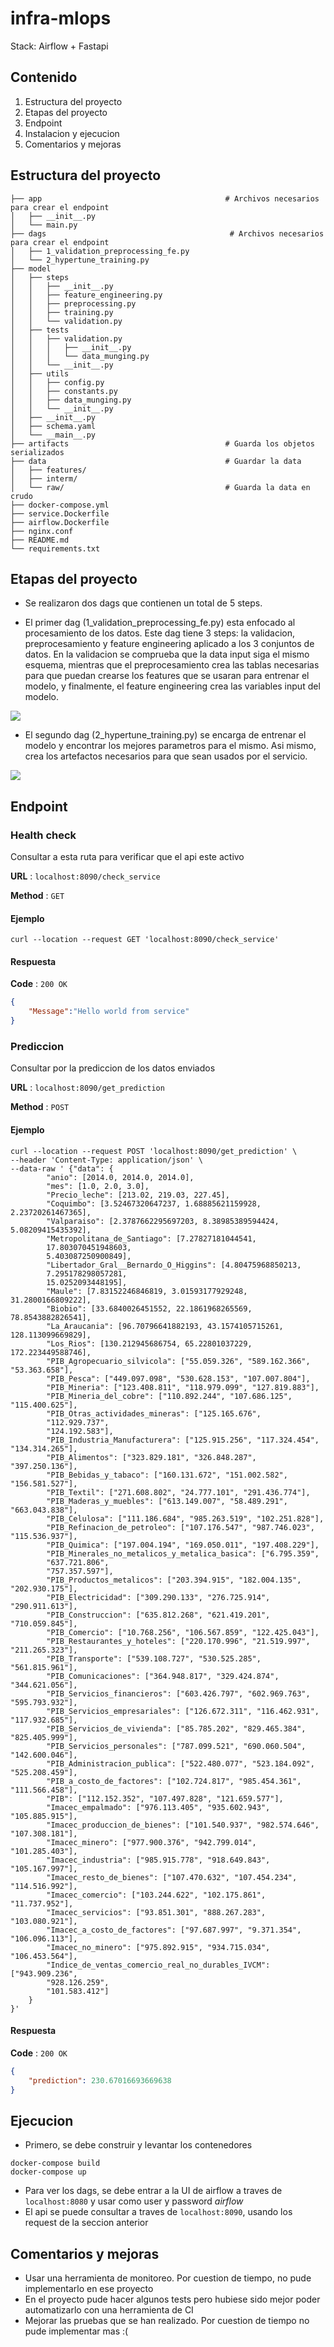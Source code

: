 # infra-mlops
Stack: Airflow + Fastapi

## Contenido
1) Estructura del proyecto
2) Etapas del proyecto
3) Endpoint
4) Instalacion y ejecucion
5) Comentarios y mejoras

## Estructura del proyecto

```
├── app                                         # Archivos necesarios para crear el endpoint
│   ├── __init__.py
│   └── main.py  
├── dags                                         # Archivos necesarios para crear el endpoint
│   ├── 1_validation_preprocessing_fe.py
│   └── 2_hypertune_training.py  
├── model
│   ├── steps
│   │   ├── __init__.py
│   │   ├── feature_engineering.py
│   │   ├── preprocessing.py
│   │   ├── training.py
│   │   └── validation.py
│   ├── tests
│   │   ├── validation.py
│   │   │   ├── __init__.py
│   │   │   └── data_munging.py
│   │   └── __init__.py
│   ├── utils
│   │   ├── config.py
│   │   ├── constants.py
│   │   ├── data_munging.py
│   │   └── __init__.py
│   ├── __init__.py
│   ├── schema.yaml
│   └── __main__.py                        
├── artifacts                                   # Guarda los objetos serializados
├── data                                        # Guardar la data
│   ├── features/                          
│   ├── interm/                                 
│   └── raw/                                    # Guarda la data en crudo
├── docker-compose.yml
├── service.Dockerfile
├── airflow.Dockerfile
├── nginx.conf
├── README.md
└── requirements.txt
```
## Etapas del proyecto
- Se realizaron dos dags que contienen un total de 5 steps. 

- El primer dag (1_validation_preprocessing_fe.py) esta enfocado al procesamiento de los datos. Este dag tiene 3 steps: la validacion, preprocesamiento y feature engineering aplicado a los 3 conjuntos de datos. En la validacion se comprueba que la data input siga el mismo esquema, mientras que el preprocesamiento crea las tablas necesarias para que puedan crearse los features que se usaran para entrenar el modelo, y finalmente, el feature engineering crea las variables input del modelo.
<img src="docs/dag_1.png" >

- El segundo dag (2_hypertune_training.py) se encarga de entrenar el modelo y encontrar los mejores parametros para el mismo. Asi mismo, crea los artefactos necesarios para que sean usados por el servicio.
<img src="docs/dag_2.png" >

## Endpoint
### Health check
Consultar a esta ruta para verificar que el api este activo

**URL** : `localhost:8090/check_service`

**Method** : `GET`

#### Ejemplo

```
curl --location --request GET 'localhost:8090/check_service'
```

#### Respuesta

**Code** : `200 OK`

```json
{
    "Message":"Hello world from service"
}
```

### Prediccion
Consultar por la prediccion de los datos enviados

**URL** : `localhost:8090/get_prediction`

**Method** : `POST`

#### Ejemplo

```
curl --location --request POST 'localhost:8090/get_prediction' \
--header 'Content-Type: application/json' \
--data-raw ' {"data": {
        "anio": [2014.0, 2014.0, 2014.0],
        "mes": [1.0, 2.0, 3.0],
        "Precio_leche": [213.02, 219.03, 227.45],
        "Coquimbo": [3.52467320647237, 1.68885621159928, 2.23720261467365],
        "Valparaiso": [2.3787662295697203, 8.38985389594424, 5.08209415435392],
        "Metropolitana_de_Santiago": [7.27827181044541,
        17.803070451948603,
        5.403087250900849],
        "Libertador_Gral__Bernardo_O_Higgins": [4.80475968850213,
        7.295178298057281,
        15.0252093448195],
        "Maule": [7.83152246846819, 3.01593177929248, 31.2800166809222],
        "Biobio": [33.6840026451552, 22.1861968265569, 78.8543882826541],
        "La_Araucania": [96.70796641882193, 43.1574105715261, 128.113099669829],
        "Los_Rios": [130.212945686754, 65.22801037229, 172.223449588746],
        "PIB_Agropecuario_silvicola": ["55.059.326", "589.162.366", "53.363.658"],
        "PIB_Pesca": ["449.097.098", "530.628.153", "107.007.804"],
        "PIB_Mineria": ["123.408.811", "118.979.099", "127.819.883"],
        "PIB_Mineria_del_cobre": ["110.892.244", "107.686.125", "115.400.625"],
        "PIB_Otras_actividades_mineras": ["125.165.676",
        "112.929.737",
        "124.192.583"],
        "PIB_Industria_Manufacturera": ["125.915.256", "117.324.454", "134.314.265"],
        "PIB_Alimentos": ["323.829.181", "326.848.287", "397.250.136"],
        "PIB_Bebidas_y_tabaco": ["160.131.672", "151.002.582", "156.581.527"],
        "PIB_Textil": ["271.608.802", "24.777.101", "291.436.774"],
        "PIB_Maderas_y_muebles": ["613.149.007", "58.489.291", "663.043.838"],
        "PIB_Celulosa": ["111.186.684", "985.263.519", "102.251.828"],
        "PIB_Refinacion_de_petroleo": ["107.176.547", "987.746.023", "115.536.937"],
        "PIB_Quimica": ["197.004.194", "169.050.011", "197.408.229"],
        "PIB_Minerales_no_metalicos_y_metalica_basica": ["6.795.359",
        "637.721.806",
        "757.357.597"],
        "PIB_Productos_metalicos": ["203.394.915", "182.004.135", "202.930.175"],
        "PIB_Electricidad": ["309.290.133", "276.725.914", "290.911.613"],
        "PIB_Construccion": ["635.812.268", "621.419.201", "710.059.845"],
        "PIB_Comercio": ["10.768.256", "106.567.859", "122.425.043"],
        "PIB_Restaurantes_y_hoteles": ["220.170.996", "21.519.997", "211.265.323"],
        "PIB_Transporte": ["539.108.727", "530.525.285", "561.815.961"],
        "PIB_Comunicaciones": ["364.948.817", "329.424.874", "344.621.056"],
        "PIB_Servicios_financieros": ["603.426.797", "602.969.763", "595.793.932"],
        "PIB_Servicios_empresariales": ["126.672.311", "116.462.931", "117.932.685"],
        "PIB_Servicios_de_vivienda": ["85.785.202", "829.465.384", "825.405.999"],
        "PIB_Servicios_personales": ["787.099.521", "690.060.504", "142.600.046"],
        "PIB_Administracion_publica": ["522.480.077", "523.184.092", "525.208.459"],
        "PIB_a_costo_de_factores": ["102.724.817", "985.454.361", "111.566.458"],
        "PIB": ["112.152.352", "107.497.828", "121.659.577"],
        "Imacec_empalmado": ["976.113.405", "935.602.943", "105.885.915"],
        "Imacec_produccion_de_bienes": ["101.540.937", "982.574.646", "107.308.181"],
        "Imacec_minero": ["977.900.376", "942.799.014", "101.285.403"],
        "Imacec_industria": ["985.915.778", "918.649.843", "105.167.997"],
        "Imacec_resto_de_bienes": ["107.470.632", "107.454.234", "114.516.992"],
        "Imacec_comercio": ["103.244.622", "102.175.861", "11.737.952"],
        "Imacec_servicios": ["93.851.301", "888.267.283", "103.080.921"],
        "Imacec_a_costo_de_factores": ["97.687.997", "9.371.354", "106.096.113"],
        "Imacec_no_minero": ["975.892.915", "934.715.034", "106.453.564"],
        "Indice_de_ventas_comercio_real_no_durables_IVCM": ["943.909.236",
        "928.126.259",
        "101.583.412"]
    }
}'
```

#### Respuesta

**Code** : `200 OK`

```json
{
    "prediction": 230.67016693669638
}
```
## Ejecucion
- Primero, se debe construir y levantar los contenedores
```
docker-compose build
docker-compose up
```
- Para ver los dags, se debe entrar a la UI de airflow a traves de `localhost:8080` y usar como user y password _airflow_
- El api se puede consultar a traves de `localhost:8090`, usando los request de la seccion anterior

## Comentarios y mejoras
- Usar una herramienta de monitoreo. Por cuestion de tiempo, no pude implementarlo en ese proyecto
- En el proyecto pude hacer algunos tests pero hubiese sido mejor poder automatizarlo con una herramienta de CI
- Mejorar las pruebas que se han realizado. Por cuestion de tiempo no pude implementar mas :( 
